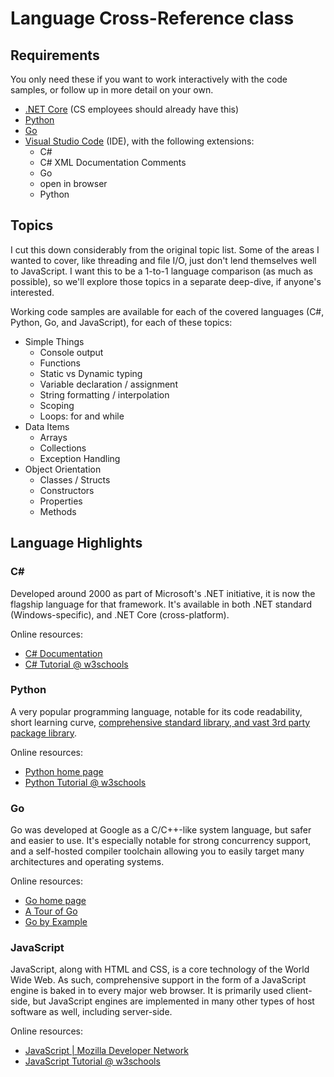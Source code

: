 # Language Cross-Reference class

## Requirements

You only need these if you want to work interactively with the code samples, or follow up in more detail on your own.

* [.NET Core](https://dotnet.microsoft.com/download) (CS employees should already have this)
* [Python](https://www.python.org/downloads/)
* [Go](https://golang.org/doc/install)
* [Visual Studio Code](https://code.visualstudio.com/Download) (IDE), with the following extensions:
	* C#
	* C# XML Documentation Comments
	* Go
	* open in browser
	* Python

## Topics

I cut this down considerably from the original topic list.  Some of the areas I wanted to cover, like threading and file I/O, just don't lend themselves well to JavaScript.  I want this to be a 1-to-1 language comparison (as much as possible), so we'll explore those topics in a separate deep-dive, if anyone's interested.

Working code samples are available for each of the covered languages (C#, Python, Go, and JavaScript), for each of these topics:

* Simple Things
	* Console output
	* Functions
	* Static vs Dynamic typing
	* Variable declaration / assignment
	* String formatting / interpolation
	* Scoping
	* Loops: for and while
* Data Items
	* Arrays
	* Collections
	* Exception Handling
* Object Orientation
	* Classes / Structs
	* Constructors
	* Properties
	* Methods

## Language Highlights

### C#

Developed around 2000 as part of Microsoft's .NET initiative, it is now the flagship language for that framework.  It's available in both .NET standard (Windows-specific), and .NET Core (cross-platform).

Online resources:

* [C# Documentation](https://docs.microsoft.com/en-us/dotnet/csharp/index)
* [C# Tutorial @ w3schools](https://www.w3schools.com/cs/default.asp)

### Python

A very popular programming language, notable for its code readability, short learning curve, [comprehensive standard library, and vast 3rd party package library](https://en.wikipedia.org/wiki/Python_(programming_language)#Libraries).

Online resources:

* [Python home page](https://www.python.org/)
* [Python Tutorial @ w3schools](https://www.w3schools.com/python/default.asp)

### Go

Go was developed at Google as a C/C++-like system language, but safer and easier to use.  It's especially notable for strong concurrency support, and a self-hosted compiler toolchain allowing you to easily target many architectures and operating systems.

Online resources:

* [Go home page](https://golang.org/)
* [A Tour of Go](https://tour.golang.org/list)
* [Go by Example](https://gobyexample.com/)

### JavaScript

JavaScript, along with HTML and CSS, is a core technology of the World Wide Web.  As such, comprehensive support in the form of a JavaScript engine is baked in to every major web browser.  It is primarily used client-side, but JavaScript engines are implemented in many other types of host software as well, including server-side.

Online resources:

* [JavaScript | Mozilla Developer Network](https://developer.mozilla.org/en-US/docs/Web/JavaScript)
* [JavaScript Tutorial @ w3schools](https://www.w3schools.com/js/default.asp)

